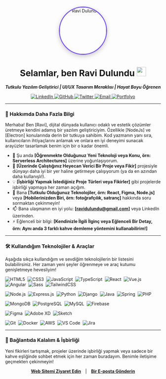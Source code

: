<div align="center">

  <img src="https://ravidulundu.me/IMG_0946.jpg" alt="Ravi Dulundu" width="150" height="150" style="border-radius:50%; border: 3px solid #7955EC; box-shadow: 0px 5px 15px rgba(0,0,0,0.2);"/>

  <h1>Selamlar, ben Ravi Dulundu <img src="https://media.giphy.com/media/hvRJCLFzcasrR4ia7z/giphy.gif" width="30px"></h1>

  <p>
    <strong><i>Tutkulu Yazılım Geliştirici | UI/UX Tasarım Meraklısı | Hayat Boyu Öğrenen</i></strong>
  </p>

  <p>
    <a href="https://linkedin.com/in/#" target="_blank">
      <img src="https://img.shields.io/badge/LinkedIn-0077B5?style=for-the-badge&logo=linkedin&logoColor=white" alt="LinkedIn"/>
    </a>
    <a href="https://github.com/ravidulundu" target="_blank">
      <img src="https://img.shields.io/badge/GitHub-181717?style=for-the-badge&logo=github&logoColor=white" alt="GitHub"/>
    </a>
    <a href="https://twitter.com/ravidulundu" target="_blank">
      <img src="https://img.shields.io/badge/Twitter-1DA1F2?style=for-the-badge&logo=twitter&logoColor=white" alt="Twitter"/>
    </a>
    <a href="mailto:ravidulundu@gmail.com" target="_blank">
      <img src="https://img.shields.io/badge/Email-D14836?style=for-the-badge&logo=gmail&logoColor=white" alt="Email"/>
    </a>
    <a href="ravidulundu.me" target="_blank">
      <img src="https://img.shields.io/badge/Portfolyo-7955EC?style=for-the-badge&logo=Launchpad&logoColor=white" alt="Portfolyo"/>
    </a>
  </p>
</div>

---

### 👋 Hakkımda Daha Fazla Bilgi

Merhaba! Ben [Ravi], dijital dünyada kullanıcı odaklı ve estetik çözümler üretmeye kendini adamış bir yazılım geliştiriciyim. Özellikle [NodeJs] ve [Electron] konularında derin bir tutkuya sahibim. Kod yazmanın yanı sıra, kullanıcıların ihtiyaçlarını anlamak ve onlara en iyi deneyimi sunacak arayüzler tasarlamak benim için bir o kadar önemli.

* 🌱 Şu anda **[Öğrenmekte Olduğunuz Yeni Teknoloji veya Konu, örn: Serverless Architectures]** üzerine yoğunlaşıyorum.
* 🚀 **[Üzerinde Çalıştığınız Heyecan Verici Bir Proje veya Fikir]** projesiyle dünyayı daha iyi bir yer haline getirmeye çalışıyorum (ya da en azından daha kullanışlı!).
* 💡 **[İşbirliği Yapmak İstediğiniz Proje Türleri veya Fikirler]** gibi projelerde işbirliği yapmaya her zaman açığım.
* 💬 Bana **[Tutkulu Olduğunuz Teknolojiler, örn: React, Figma, Node.js]** veya **[Hobilerinizden Biri, örn: fotoğrafçılık, satranç]** hakkında soru sormaktan çekinmeyin!
* 📫 Bana ulaşmanın en iyi yolu: **[ravidulundu@gmail.com]** veya LinkedIn üzerinden.
* ⚡ Eğlenceli bir bilgi: **[Kendinizle İlgili İlginç veya Eğlenceli Bir Detay, örn: Aynı anda 3 farklı kahve demleme yöntemini kullanabilirim!]**

---

### 🛠️ Kullandığım Teknolojiler & Araçlar

Aşağıda sıkça kullandığım ve sevdiğim teknolojilerin bir listesini bulabilirsiniz. Her zaman yeni şeyler öğrenmeye ve araç kutumu genişletmeye hevesliyim!

<p align="left">
  <img src="https://img.shields.io/badge/HTML5-E34F26?style=for-the-badge&logo=html5&logoColor=white" alt="HTML5"/>&nbsp;
  <img src="https://img.shields.io/badge/CSS3-1572B6?style=for-the-badge&logo=css3&logoColor=white" alt="CSS3"/>&nbsp;
  <img src="https://img.shields.io/badge/JavaScript-F7DF1E?style=for-the-badge&logo=javascript&logoColor=black" alt="JavaScript"/>&nbsp;
  <img src="https://img.shields.io/badge/TypeScript-3178C6?style=for-the-badge&logo=typescript&logoColor=white" alt="TypeScript"/>&nbsp;
  <img src="https://img.shields.io/badge/React-61DAFB?style=for-the-badge&logo=react&logoColor=black" alt="React"/>&nbsp;
  <img src="https://img.shields.io/badge/Vue.js-4FC08D?style=for-the-badge&logo=vuedotjs&logoColor=white" alt="Vue.js"/>&nbsp;
  <img src="https://img.shields.io/badge/Angular-DD0031?style=for-the-badge&logo=angular&logoColor=white" alt="Angular"/>&nbsp;
  <img src="https://img.shields.io/badge/SASS-CC6699?style=for-the-badge&logo=sass&logoColor=white" alt="Sass"/>&nbsp;
  <img src="https://img.shields.io/badge/TailwindCSS-06B6D4?style=for-the-badge&logo=tailwindcss&logoColor=white" alt="TailwindCSS"/>&nbsp;
  <br/>

  <img src="https://img.shields.io/badge/Node.js-339933?style=for-the-badge&logo=nodedotjs&logoColor=white" alt="Node.js"/>&nbsp;
  <img src="https://img.shields.io/badge/Express.js-000000?style=for-the-badge&logo=express&logoColor=white" alt="Express.js"/>&nbsp;
  <img src="https://img.shields.io/badge/Python-3776AB?style=for-the-badge&logo=python&logoColor=white" alt="Python"/>&nbsp;
  <img src="https://img.shields.io/badge/Django-092E20?style=for-the-badge&logo=django&logoColor=white" alt="Django"/>&nbsp;
  <img src="https://img.shields.io/badge/Java-ED8B00?style=for-the-badge&logo=openjdk&logoColor=white" alt="Java"/>&nbsp;
  <img src="https://img.shields.io/badge/Spring-6DB33F?style=for-the-badge&logo=spring&logoColor=white" alt="Spring"/>&nbsp;
  <img src="https://img.shields.io/badge/PHP-777BB4?style=for-the-badge&logo=php&logoColor=white" alt="PHP"/>&nbsp;
  <br/>

  <img src="https://img.shields.io/badge/MongoDB-47A248?style=for-the-badge&logo=mongodb&logoColor=white" alt="MongoDB"/>&nbsp;
  <img src="https://img.shields.io/badge/PostgreSQL-4169E1?style=for-the-badge&logo=postgresql&logoColor=white" alt="PostgreSQL"/>&nbsp;
  <img src="https://img.shields.io/badge/MySQL-4479A1?style=for-the-badge&logo=mysql&logoColor=white" alt="MySQL"/>&nbsp;
  <img src="https://img.shields.io/badge/Firebase-FFCA28?style=for-the-badge&logo=firebase&logoColor=black" alt="Firebase"/>&nbsp;
  <br/>

  <img src="https://img.shields.io/badge/Figma-F24E1E?style=for-the-badge&logo=figma&logoColor=white" alt="Figma"/>&nbsp;
  <img src="https://img.shields.io/badge/Adobe%20XD-FF61F6?style=for-the-badge&logo=adobexd&logoColor=white" alt="Adobe XD"/>&nbsp;
  <img src="https://img.shields.io/badge/Sketch-F7B500?style=for-the-badge&logo=sketch&logoColor=black" alt="Sketch"/>&nbsp;
  <br/>

  <img src="https://img.shields.io/badge/Git-F05032?style=for-the-badge&logo=git&logoColor=white" alt="Git"/>&nbsp;
  <img src="https://img.shields.io/badge/Docker-2496ED?style=for-the-badge&logo=docker&logoColor=white" alt="Docker"/>&nbsp;
  <img src="https://img.shields.io/badge/Amazon_AWS-232F3E?style=for-the-badge&logo=amazonaws&logoColor=white" alt="AWS"/>&nbsp;
  <img src="https://img.shields.io/badge/VS_Code-007ACC?style=for-the-badge&logo=visualstudiocode&logoColor=white" alt="VS Code"/>&nbsp;
  <img src="https://img.shields.io/badge/Jira-0052CC?style=for-the-badge&logo=jira&logoColor=white" alt="Jira"/>&nbsp;
</p>

---

### 🤝 Bağlantıda Kalalım & İşbirliği

Yeni fikirleri tartışmak, projeler üzerinde işbirliği yapmak veya sadece bir kahve eşliğinde sohbet etmek için her zaman buradayım. Benimle iletişime geçmekten çekinmeyin!

<p align="center">
  <a href="[ravidulundu.me]" target="_blank" style="margin-right:10px;"><strong>Web Sitemi Ziyaret Edin</strong></a> |
  <a href="mailto:ravidulundu@gmail.com" style="margin-left:10px;"><strong>Bir E-posta Gönderin</strong></a>
</p>
